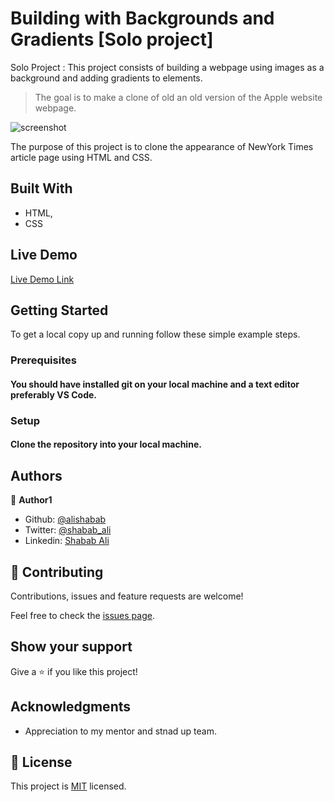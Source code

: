 # Building with Backgrounds and Gradients [Solo project]
Solo Project : This project consists of building a webpage using images as a background and adding gradients to elements.

> The goal is to make a clone of old an old version of the Apple website webpage.

![screenshot](Screen_Shot.png)

The purpose of this project is to clone the appearance of NewYork Times article page using HTML and CSS.

## Built With

- HTML,
- CSS

## Live Demo

[Live Demo Link]()

## Getting Started

To get a local copy up and running follow these simple example steps.

### Prerequisites

#### You should have installed git on your local machine and a text editor preferably VS Code.

### Setup

#### Clone the repository into your local machine.

## Authors

👤 **Author1**

- Github: [@alishabab](https://github.com/alishabab)
- Twitter: [@shabab_ali](https://twitter.com/shabab_ali)
- Linkedin: [Shabab Ali](https://www.linkedin.com/in/shababali/)


## 🤝 Contributing

Contributions, issues and feature requests are welcome!

Feel free to check the [issues page](issues/).

## Show your support

Give a ⭐️ if you like this project!

## Acknowledgments

- Appreciation to my mentor and stnad up team.

## 📝 License

This project is [MIT](lic.url) licensed.